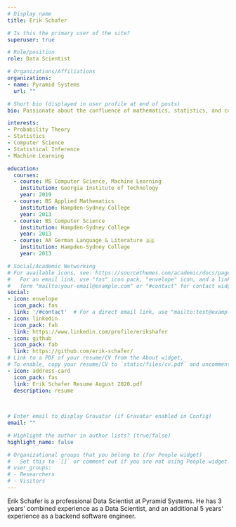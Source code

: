 ```yaml
---
# Display name
title: Erik Schafer

# Is this the primary user of the site?
superuser: true

# Role/position
role: Data Scientist

# Organizations/Affiliations
organizations:
- name: Pyramid Systems
  url: ""

# Short bio (displayed in user profile at end of posts)
bio: Passionate about the confluence of mathematics, statistics, and computation.

interests:
- Probability Theory
- Statistics
- Computer Science
- Statistical Inference
- Machine Learning

education:
  courses:
  - course: MS Computer Science, Machine Learning
    institution: Georgia Institute of Technology
    year: 2019
  - course: BS Applied Mathematics
    institution: Hampden-Sydney College
    year: 2013
  - course: BS Computer Science
    institution: Hampden-Sydney College
    year: 2013
  - course: AA German Language & Literature 🇩🇪
    institution: Hampden-Sydney College
    year: 2013

# Social/Academic Networking
# For available icons, see: https://sourcethemes.com/academic/docs/page-builder/#icons
#   For an email link, use "fas" icon pack, "envelope" icon, and a link in the
#   form "mailto:your-email@example.com" or "#contact" for contact widget.
social:
- icon: envelope
  icon_pack: fas
  link: '/#contact'  # For a direct email link, use "mailto:test@example.org".
- icon: linkedin
  icon_pack: fab
  link: https://www.linkedin.com/profile/erikshafer
- icon: github
  icon_pack: fab
  link: https://github.com/erik-schafer/
# Link to a PDF of your resume/CV from the About widget.
# To enable, copy your resume/CV to `static/files/cv.pdf` and uncomment the lines below.
- icon: address-card
  icon_pack: fas
  link: Erik Schafer Resume August 2020.pdf
  description: resume
  
  

# Enter email to display Gravatar (if Gravatar enabled in Config)
email: ""

# Highlight the author in author lists? (true/false)
highlight_name: false

# Organizational groups that you belong to (for People widget)
#   Set this to `[]` or comment out if you are not using People widget.
# user_groups:
# - Researchers
# - Visitors
---
```


Erik Schafer is a professional Data Scientist at Pyramid Systems.  He has 3 years' combined experience as a Data Scientist, and an additional 5 years' experience as a backend software engineer.  
